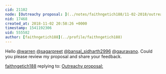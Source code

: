 ```yaml
---
cid: 21102
node: [Outreachy proposal: ](../notes/faithngetich188/11-02-2018/outreachy-proposal)
nid: 17468
created_at: 2018-11-02 20:58:26 +0000
timestamp: 1541192306
uid: 555582
author: [faithngetich188](../profile/faithngetich188)
---
```


Hello [@warren](/profile/warren) [@sagarpreet](/profile/sagarpreet) [@bansal_sidharth2996](/profile/bansal_sidharth2996) [@gauravano](/profile/gauravano). Could you please review my proposal and share your feedback.

[faithngetich188](../profile/faithngetich188) replying to: [Outreachy proposal: ](../notes/faithngetich188/11-02-2018/outreachy-proposal)

